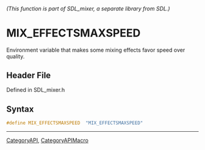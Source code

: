 ###### (This function is part of SDL_mixer, a separate library from SDL.)
# MIX_EFFECTSMAXSPEED

Environment variable that makes some mixing effects favor speed over quality.

## Header File

Defined in SDL_mixer.h

## Syntax

```c
#define MIX_EFFECTSMAXSPEED  "MIX_EFFECTSMAXSPEED"
```

----
[CategoryAPI](CategoryAPI), [CategoryAPIMacro](CategoryAPIMacro)

